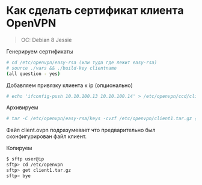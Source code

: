 # Как сделать сертификат клиентa OpenVPN

> OC: Debian 8 Jessie

Генерируем сертификаты

```bash
# cd /etc/openvpn/easy-rsa (или туда где лежит easy-rsa)
# source ./vars && ./build-key clientname
(all question - yes)
```

Добавляем привязку клиента к ip (опционально)

```bash
# echo 'ifconfig-push 10.10.100.13 10.10.100.14' > /etc/openvpn/ccd/clientname
```

Архивируем

```bash
# tar -C /etc/openvpn/easy-rsa/keys -cvzf /etc/openvpn/client1.tar.gz {ca.crt,clientname.crt,clientname.key,client.ovpn,ta.key}
```

Файл client.ovpn подразумевает что предварительно был сконфигурирован файл клиент.

Копируем

```bash
$ sftp user@ip
sftp> cd /etc/openvpn
sftp> get client1.tar.gz
sftp> bye
```
